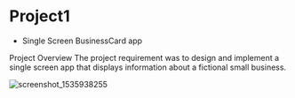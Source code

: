 # Project1
  - Single Screen BusinessCard app

Project Overview
The project requirement was to design and implement a single screen app that displays information about a fictional small business.

![screenshot_1535938255](https://user-images.githubusercontent.com/23194592/44963351-001a2200-af2a-11e8-8403-ced4d5e7447b.png)
